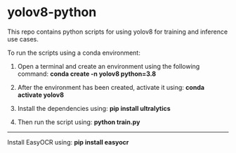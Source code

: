 # yolov8-python

This repo contains python scripts for using yolov8 for training and inference use cases.

To run the scripts using a conda environment:

1) Open a terminal and create an environment using the following command: **conda create -n yolov8 python=3.8**

2) After the environment has been created, activate it using: **conda activate yolov8**

3) Install the dependencies using: **pip install ultralytics**

4) Then run the script using: **python train.py**

----------------------------------------------------------------------------------------------------------

Install EasyOCR using: **pip install easyocr**